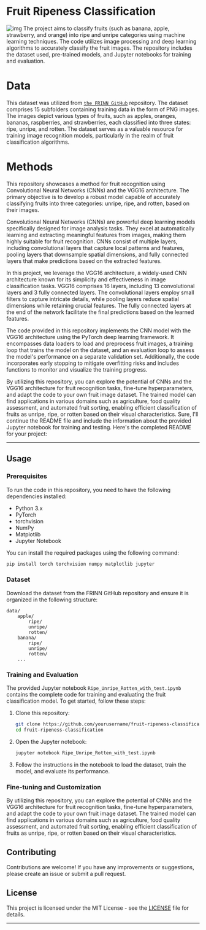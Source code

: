 # Fruit Ripeness Classification
![img](https://github.com/neginnoori/fruitClassification/blob/main/fotor-ai-20240224142232.jpg)
The project aims to classify fruits (such as banana, apple, strawberry, and orange) into ripe and unripe categories using machine learning techniques. The code utilizes image processing and deep learning algorithms to accurately classify the fruit images. The repository includes the dataset used, pre-trained models, and Jupyter notebooks for training and evaluation. 
# Data 
This dataset was utilized from [`the FRINN GitHub`](https://github.com/ece324-2020/FRINN/tree/main) repository. The dataset comprises 15 subfolders containing training data in the form of PNG images. The images depict various types of fruits, such as apples, oranges, bananas, raspberries, and strawberries, each classified into three states: ripe, unripe, and rotten. The dataset serves as a valuable resource for training image recognition models, particularly in the realm of fruit classification algorithms.
# Methods
This repository showcases a method for fruit recognition using Convolutional Neural Networks (CNNs) and the VGG16 architecture. The primary objective is to develop a robust model capable of accurately classifying fruits into three categories: unripe, ripe, and rotten, based on their images.

Convolutional Neural Networks (CNNs) are powerful deep learning models specifically designed for image analysis tasks. They excel at automatically learning and extracting meaningful features from images, making them highly suitable for fruit recognition. CNNs consist of multiple layers, including convolutional layers that capture local patterns and features, pooling layers that downsample spatial dimensions, and fully connected layers that make predictions based on the extracted features.

In this project, we leverage the VGG16 architecture, a widely-used CNN architecture known for its simplicity and effectiveness in image classification tasks. VGG16 comprises 16 layers, including 13 convolutional layers and 3 fully connected layers. The convolutional layers employ small filters to capture intricate details, while pooling layers reduce spatial dimensions while retaining crucial features. The fully connected layers at the end of the network facilitate the final predictions based on the learned features.

The code provided in this repository implements the CNN model with the VGG16 architecture using the PyTorch deep learning framework. It encompasses data loaders to load and preprocess fruit images, a training loop that trains the model on the dataset, and an evaluation loop to assess the model's performance on a separate validation set. Additionally, the code incorporates early stopping to mitigate overfitting risks and includes functions to monitor and visualize the training progress.

By utilizing this repository, you can explore the potential of CNNs and the VGG16 architecture for fruit recognition tasks, fine-tune hyperparameters, and adapt the code to your own fruit image dataset. The trained model can find applications in various domains such as agriculture, food quality assessment, and automated fruit sorting, enabling efficient classification of fruits as unripe, ripe, or rotten based on their visual characteristics.
Sure, I'll continue the README file and include the information about the provided Jupyter notebook for training and testing. Here's the completed README for your project:

---
## Usage

### Prerequisites

To run the code in this repository, you need to have the following dependencies installed:

- Python 3.x
- PyTorch
- torchvision
- NumPy
- Matplotlib
- Jupyter Notebook

You can install the required packages using the following command:

```bash
pip install torch torchvision numpy matplotlib jupyter
```

### Dataset

Download the dataset from the FRINN GitHub repository and ensure it is organized in the following structure:

```
data/
    apple/
        ripe/
        unripe/
        rotten/
    banana/
        ripe/
        unripe/
        rotten/
    ...
```

### Training and Evaluation

The provided Jupyter notebook `Ripe_Unripe_Rotten_with_test.ipynb` contains the complete code for training and evaluating the fruit classification model. To get started, follow these steps:

1. Clone this repository:
    ```bash
    git clone https://github.com/yourusername/fruit-ripeness-classification.git
    cd fruit-ripeness-classification
    ```

2. Open the Jupyter notebook:
    ```bash
    jupyter notebook Ripe_Unripe_Rotten_with_test.ipynb
    ```

3. Follow the instructions in the notebook to load the dataset, train the model, and evaluate its performance.

### Fine-tuning and Customization

By utilizing this repository, you can explore the potential of CNNs and the VGG16 architecture for fruit recognition tasks, fine-tune hyperparameters, and adapt the code to your own fruit image dataset. The trained model can find applications in various domains such as agriculture, food quality assessment, and automated fruit sorting, enabling efficient classification of fruits as unripe, ripe, or rotten based on their visual characteristics.

## Contributing

Contributions are welcome! If you have any improvements or suggestions, please create an issue or submit a pull request.

## License

This project is licensed under the MIT License - see the [LICENSE](LICENSE) file for details.

---
